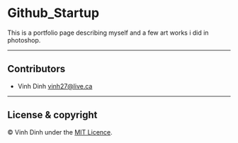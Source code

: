# Github_Startup

This is a portfolio page describing myself and a few art works i did in photoshop.

---

## Contributors

- Vinh Dinh <vinh27@live.ca>

---

## License & copyright

© Vinh Dinh under the [MIT Licence](LICENSE).
